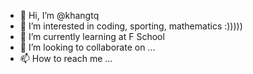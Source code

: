 - 👋 Hi, I’m @khangtq
- 👀 I’m interested in coding, sporting, mathematics :)))))
- 🌱 I’m currently learning at F School
- 💞️ I’m looking to collaborate on ...
- 📫 How to reach me ...

<!---
khangtq/khangtq is a ✨ special ✨ repository because its `README.md` (this file) appears on your GitHub profile.
You can click the Preview link to take a look at your changes.
--->
